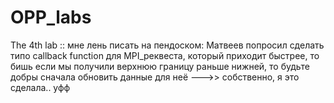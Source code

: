 # OPP_labs
The 4th lab :: 
мне лень писать на пендоском:
Матвеев попросил сделать типо callback function для MPI_реквеста, который приходит быстрее, то бишь если мы получили верхнюю границу раньше нижней, то будьте добры сначала обновить данные для неё --->> собственно, я это сделала.. уфф
